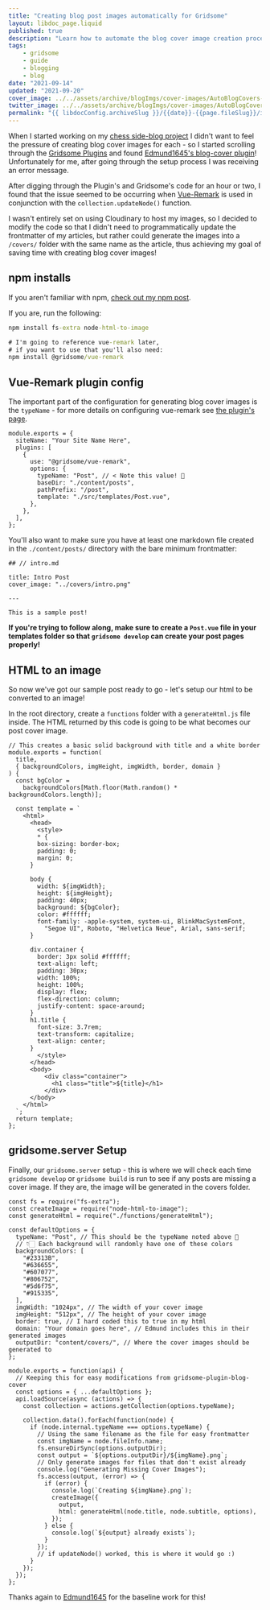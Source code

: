 ```yaml
---
title: "Creating blog post images automatically for Gridsome"
layout: libdoc_page.liquid
published: true
description: "Learn how to automate the blog cover image creation process for your Gridsome blog posts!"
tags:
    - gridsome
    - guide
    - blogging
    - blog
date: "2021-09-14"
updated: "2021-09-20"
cover_image: ../../assets/archive/blogImgs/cover-images/AutoBlogCovers-DEV.png
twitter_image: ../../assets/archive/blogImgs/cover-images/AutoBlogCovers-DEV.png
permalink: "{{ libdocConfig.archiveSlug }}/{{date}}-{{page.fileSlug}}/index.html"
---
```


When I started working on my [chess side-blog project](https://chess.terabytetiger.com) I didn't want to feel the pressure of creating blog cover images for each - so I started scrolling through the [Gridsome Plugins](https://gridsome.org/plugins/) and found [Edmund1645's blog-cover plugin](https://github.com/Edmund1645/gridsome-plugin-blog-cover)! Unfortunately for me, after going through the setup process I was receiving an error message.

After digging through the Plugin's and Gridsome's code for an hour or two, I found that the issue seemed to be occurring when [Vue-Remark](https://gridsome.org/plugins/@gridsome/vue-remark) is used in conjunction with the `collection.updateNode()` function.

I wasn't entirely set on using Cloudinary to host my images, so I decided to modify the code so that I didn't need to programmatically update the frontmatter of my articles, but rather could generate the images into a `/covers/` folder with the same name as the article, thus achieving my goal of saving time with creating blog cover images!

## npm installs

If you aren't familiar with npm, [check out my npm post](https://terabytetiger.com/lessons/beginners-guide-to-node-package-manager/).

If you are, run the following:

```cmd {codeTitle: "Terminal"}
npm install fs-extra node-html-to-image

# I'm going to reference vue-remark later,
# if you want to use that you'll also need:
npm install @gridsome/vue-remark

```

## Vue-Remark plugin config

The important part of the configuration for generating blog cover images is the `typeName` - for more details on configuring vue-remark see [the plugin's page](https://gridsome.org/plugins/@gridsome/vue-remark).

```js{codeTitle: "gridsome.config.js"}
module.exports = {
  siteName: "Your Site Name Here",
  plugins: [
    {
      use: "@gridsome/vue-remark",
      options: {
        typeName: "Post", // < Note this value! 📝
        baseDir: "./content/posts",
        pathPrefix: "/post",
        template: "./src/templates/Post.vue",
      },
    },
  ],
};
```

You'll also want to make sure you have at least one markdown file created in the `./content/posts/` directory with the bare minimum frontmatter:

```md{codeTitle: "content/posts/intro.md"}
## // intro.md

title: Intro Post
cover_image: "../covers/intro.png"

---

This is a sample post!
```

**If you're trying to follow along, make sure to create a `Post.vue` file in your templates folder so that `gridsome develop` can create your post pages properly!**

## HTML to an image

So now we've got our sample post ready to go - let's setup our html to be converted to an image!

In the root directory, create a `functions` folder with a `generateHtml.js` file inside. The HTML returned by this code is going to be what becomes our post cover image.

```js{codeTitle: "functions/generateHtml.js"}
// This creates a basic solid background with title and a white border
module.exports = function(
  title,
  { backgroundColors, imgHeight, imgWidth, border, domain }
) {
  const bgColor =
    backgroundColors[Math.floor(Math.random() * backgroundColors.length)];

  const template = `
    <html>
      <head>
        <style>
        * {
        box-sizing: border-box;
        padding: 0;
        margin: 0;
      }

      body {
        width: ${imgWidth};
        height: ${imgHeight};
        padding: 40px;
        background: ${bgColor};
        color: #ffffff;
        font-family: -apple-system, system-ui, BlinkMacSystemFont,
          "Segoe UI", Roboto, "Helvetica Neue", Arial, sans-serif;
      }

      div.container {
        border: 3px solid #ffffff;
        text-align: left;
        padding: 30px;
        width: 100%;
        height: 100%;
        display: flex;
        flex-direction: column;
        justify-content: space-around;
      }
      h1.title {
        font-size: 3.7rem;
        text-transform: capitalize;
        text-align: center;
      }
        </style>
      </head>
      <body>
          <div class="container">
            <h1 class="title">${title}</h1>
          </div>
      </body>
    </html>
  `;
  return template;
};
```

## gridsome.server Setup

Finally, our `gridsome.server` setup - this is where we will check each time `gridsome develop` or `gridsome build` is run to see if any posts are missing a cover image. If they are, the image will be generated in the covers folder.

```js{codeTitle: "gridsome.server.js"}
const fs = require("fs-extra");
const createImage = require("node-html-to-image");
const generateHtml = require("./functions/generateHtml");

const defaultOptions = {
  typeName: "Post", // This should be the typeName noted above 📝
  // 👇🏻 Each background will randomly have one of these colors
  backgroundColors: [
    "#23313B",
    "#636655",
    "#607077",
    "#806752",
    "#5d6f75",
    "#915335",
  ],
  imgWidth: "1024px", // The width of your cover image
  imgHeight: "512px", // The height of your cover image
  border: true, // I hard coded this to true in my html
  domain: "Your domain goes here", // Edmund includes this in their generated images
  outputDir: "content/covers/", // Where the cover images should be generated to
};

module.exports = function(api) {
  // Keeping this for easy modifications from gridsome-plugin-blog-cover
  const options = { ...defaultOptions };
  api.loadSource(async (actions) => {
    const collection = actions.getCollection(options.typeName);

    collection.data().forEach(function(node) {
      if (node.internal.typeName === options.typeName) {
        // Using the same filename as the file for easy frontmatter
        const imgName = node.fileInfo.name;
        fs.ensureDirSync(options.outputDir);
        const output = `${options.outputDir}/${imgName}.png`;
        // Only generate images for files that don't exist already
        console.log("Generating Missing Cover Images");
        fs.access(output, (error) => {
          if (error) {
            console.log(`Creating ${imgName}.png`);
            createImage({
              output,
              html: generateHtml(node.title, node.subtitle, options),
            });
          } else {
            console.log(`${output} already exists`);
          }
        });
        // if updateNode() worked, this is where it would go :)
      }
    });
  });
};
```

Thanks again to [Edmund1645](https://twitter.com/26th_edmund) for the baseline work for this!
